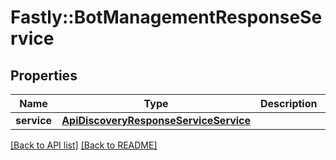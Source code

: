 # Fastly::BotManagementResponseService

## Properties

| Name | Type | Description | Notes |
| ---- | ---- | ----------- | ----- |
| **service** | [**ApiDiscoveryResponseServiceService**](ApiDiscoveryResponseServiceService.md) |  | [optional] |

[[Back to API list]](../../README.md#endpoints) [[Back to README]](../../README.md)

